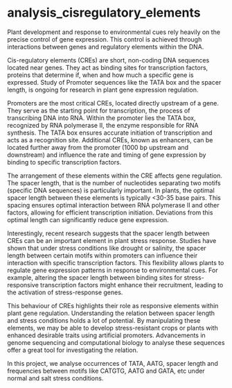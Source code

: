 # analysis_cisregulatory_elements
Plant development and response to environmental cues rely heavily on the precise control of gene expression. This control is achieved through interactions between genes and regulatory elements within the DNA.

Cis-regulatory elements (CREs) are short, non-coding DNA sequences located near genes. They act as binding sites for transcription factors, proteins that determine if, when and how much a specific gene is expressed. Study of Promoter sequences like the TATA box and the spacer length, is ongoing for research in plant gene expression regulation.

Promoters are the most critical CREs, located directly upstream of a gene. They serve as the starting point for transcription, the process of transcribing DNA into RNA. Within the promoter lies the TATA box, recognized by RNA polymerase II, the enzyme responsible for RNA synthesis. The TATA box ensures accurate initiation of transcription and acts as a recognition site. Additional CREs, known as enhancers, can be located further away from the promoter (1000 bp upstream and downstream) and influence the rate and timing of gene expression by binding to specific transcription factors.

The arrangement of these elements within the CRE affects gene regulation. The spacer length, that is the number of nucleotides separating two motifs (specific DNA sequences) is particularly important. In plants, the optimal spacer length between these elements is typically <30-35 base pairs. This spacing ensures optimal interaction between RNA polymerase II and other factors, allowing for efficient transcription initiation. Deviations from this optimal length can significantly reduce gene expression.

Interestingly, recent research suggests that the spacer length between CREs can be an important element in plant stress response. Studies have shown that under stress conditions like drought or salinity, the spacer length between certain motifs within promoters can influence their interaction with specific transcription factors. This flexibility allows plants to regulate gene expression patterns in response to environmental cues. For example, altering the spacer length between binding sites for stress-responsive transcription factors might enhance their recruitment, leading to the activation of stress-response genes.

This behaviour of CREs highlights their role as responsive elements within plant gene regulation. Understanding the relation between spacer length and stress conditions holds a lot of potential. By manipulating these elements, we may be able to develop stress-resistant crops or plants with enhanced desirable traits using artificial promoters. Advancements in genome sequencing and computational biology to analyse these sequences offer a great tool for investigating the relation.

In this project, we analyse occurrences of TATA, AATG, spacer length and frequencies between motifs like CATGTG, AATG and GATA, etc under normal and salt stress conditions.
